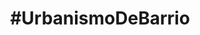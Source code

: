 ---
layout: default
title: "#UrbanismoDeBarrio"
subtitulo: <a href='http://ayuncordoba.es/index.php?option=com_content&view=article&id=301:vela-de-la-fuensanta&catid=107:visita-la-provincia-y-fiestas-locales&Itemid=96'><span class='highlight'>Velá de la Fuensanta 2012</span></a>. 6 al 9 de Septiembre
descripcion: "Queremos ayudar a recuperar el solar del antiguo Cine Fuensanta desde la participación vecinal y el debate. A través de diferentes actividades mostraremos alternativas para iniciar su recuperación ¡Te esperamos!"
creditos: 
 organizan: "Organizan: <a href='http://colaborativa.eu'><strong>Colaborativa</strong></a> y <a href='http://edificioscontenedor.blogspot.com.es/'><strong>Tercera Piel Arquitectura</strong></a>"
 colaboran: "Colaboran: <a href='http://consejodistritosureste.blogspot.com.es/'><strong>Consejo Distrito Sureste</strong></a> ·  AAVV Virgen de Linares · <a href='http://www.jardinbotanicodecordoba.com/'>Jardín Botánico de Córdoba</a> · <a href='http://www.imdcordoba.org/'>Instituto Municipal de Deportes</a> · <a href='http://www.almarquitectura.com'>Antonio Lara, arquitecto alm arquitectura</a> · <a href='http://www.lap-arquitectos.com'>Laura Paños, socia de LAP arquitectos</a>"
imprimir_notificacion: "Necesitamos tu ayuda para difundir la actividad, haz click para imprimir el poster y colócalo por el barrio ¡Muchas gracias!"

actividad:
 - titulo: Paseo guiado por el barrio
   slug: paseo
   horario: 
    fecha: {natural: 6 de Septiembre, formateada: 2012-09-06 }
    hora: " De 20:30 a 21:30"
   inscripcion: {titulo: sin inscripción previa }
   descripcion: "¿Quieres conocer más sobre la Fuensanta y el solar que recuperaremos? ¿Tienes <span class='highlight'>fotos antiguas</span> y quieres compartirlas con nosotros? Acompáñanos en un paseo que comenzará en el solar las 20:30 y terminará a las 21:30 en el Pocito para la lectura del pregón inaugural."
 - titulo: Taller de mobiliario urbano reciclado
   slug: mobiliario
   horario: 
    fecha: {natural: 7 de Septiembre, formateada: 2012-09-07 }
    hora: "De 10:00 a 12:30"
   inscripcion: {titulo: "¡Reserva tu plaza, es gratis!", url: http://tallermobiliario-urbanismodebarrio.eventbrite.es  }
   descripcion: "Un banco, una farola o una pérgola pueden transformar un solar abandonado en un espacio público lleno de vida. Os mostraremos iniciativas que se han realizado en otros barrios y construiremos unos bancos para el solar. Coordinado por <strong>Colaborativa</strong> y <strong>Tercera Piel Arquitectura</strong>."

 - titulo: Taller de huertos urbanos
   slug: huertos
   horario: 
    fecha: {natural: 8 de Septiembre, formateada: 2012-09-08 }
    hora: "De 10:00 a 12:30"
   inscripcion: {titulo: "¡Reserva tu plaza, es gratis!", url: http://huertos-urbanismodebarrio.eventbrite.es  }
   descripcion: "¿Te gustaría tarnsformar un solar en un huerto donde poder aprender a cultivar tus propios alimentos y hierbas arómaticas? Os enseñaremos los principios fundamentales para comenzar un huerto urbano en el solar. Coordinado por el <strong> Jardín Botánico de Córdoba</strong>."

 - titulo: Urbanismo para niños
   slug: infantil
   horario: 
    fecha: {natural: 9 de Septiembre, formateada: 2012-09-09 }
    hora: "De 10:30 a 12:00"
   inscripcion: {titulo: "¡Reserva tu plaza, es gratis!", url: http://ninos-urbanismodebarrio.eventbrite.es }
   subtitulo_inscripcion: "Hay n plazas libres"
   descripcion: "Hemos preparado una actividad para que los más pequeños conozcan la importancia del espacio público en nuestros barrios. La actividad estará coordinada por <strong>Laura Paños, arquitecta y profesora</strong>, y <strong>Antonio Lara, arquitecto</strong>. Terminaremos a las 11:30 justo a tiempo para disfrutar de la huevada de las 12:00."

footer: "diseño web @colaborativaeu · contenidos @colaborativaeu y @tercerapiel · Código fuente compartido con licencia <a href=''> MIT</a>, textos e imágenes con licencia <a href=''>CC BY 3.0.</a> </br> Diseñado y hecho en <a href=''>Córdoba, Andalucía</a> · Hecho con <a href=''>github pages</a>, <a href=''>jekyll</a>, <a href=''>SASS</a>, <a href=''>Compass</a> y <a href=''>Sharrre</a>"

nota_inicial: "Todas las actividades tienen lugar en el <span class='highlight'><a href='http://goo.gl/maps/Ka4hT'>solar del antiguo Cine Fuensanta</a></span> en la calle Hernando de Magallanes <span class='ocultaImprime'>(detrás del centro de adultos Fuensanta)</span>"

nota_final: "Para coordinar mejor las actividades te agradecemos que realices la inscripción. No obstante, también puedes presentarte directamente en el solar el mismo día de la actividad."
nota_final_web: "Puedes contactar con nosotros a través de <a href='https://www.facebook.com/UrbanismoDeBarrio'>Facebook</a> o email <a href='#'><span id='my-email'>por favor activa javascript para ver el email</span></a>"
nota_final_impresa: "Para más información y reservar tu plaza visita <a href='#'>www.urbanismodebarrio.com</a>"
---